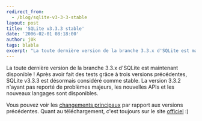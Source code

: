 ```yaml
---
redirect_from:
  - /blog/sqlite-v3-3-3-stable
layout: post
title: 'SQLite v3.3.3 stable'
date: '2006-02-01 08:18:00'
author: j0k
tags: blabla
excerpt: "La toute dernière version de la branche 3.3.x d'SQLite est maintenant disponible !   Après avoir fait des tests grâce à trois versions précédentes, SQLite v3.3.3 est désormais considéré comme stable. La version 3.3.2 n'ayant pas reporté de problèmes majeurs, les nouvelles APIs et les nouveaux langages sont disponibles.  \n  \nVous pouvez voir les      …"
---
```


La toute dernière version de la branche 3.3.x d'SQLite est maintenant disponible !   Après avoir fait des tests grâce à trois versions précédentes, SQLite v3.3.3 est désormais considéré comme stable. La version 3.3.2 n'ayant pas reporté de problèmes majeurs, les nouvelles APIs et les nouveaux langages sont disponibles.

Vous pouvez voir les [changements principaux](http://www.sqlite.org/changes.html) par rapport aux versions précédentes. Quant au téléchargement, c'est toujours sur le site [officiel](http://www.sqlite.org/download.html) :)
